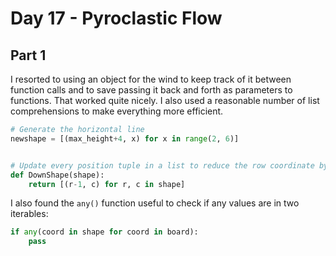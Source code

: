 # Day 17 - Pyroclastic Flow

## Part 1
I resorted to using an object for the wind to keep track of it between function calls and to save passing it
back and forth as parameters to functions. That worked quite nicely. I also used a reasonable number of list comprehensions
to make everything more efficient.

```python
# Generate the horizontal line
newshape = [(max_height+4, x) for x in range(2, 6)]


# Update every position tuple in a list to reduce the row coordinate by one
def DownShape(shape):
    return [(r-1, c) for r, c in shape]
```

I also found the `any()` function useful to check if any values are in two iterables:

```python
if any(coord in shape for coord in board):
    pass
```